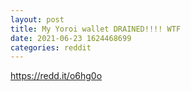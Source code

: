 ```yaml
--- 
layout: post 
title: My Yoroi wallet DRAINED!!!! WTF 
date: 2021-06-23 1624468699 
categories: reddit 
--- 
```

https://redd.it/o6hg0o